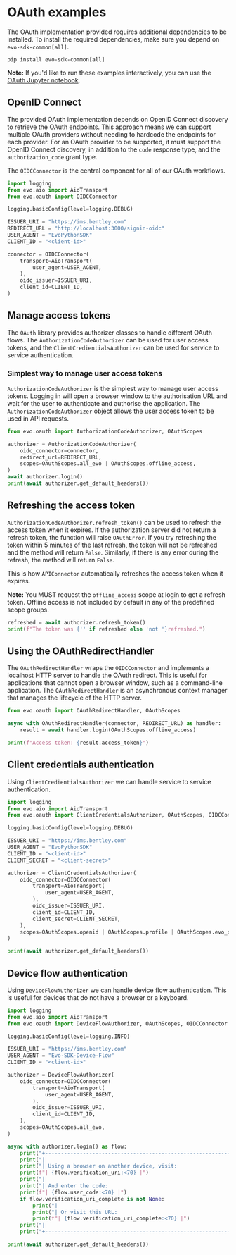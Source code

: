# OAuth examples

The OAuth implementation provided requires additional dependencies to be installed. To install the required dependencies, make sure you depend on `evo-sdk-common[all]`.

```
pip install evo-sdk-common[all]
```

**Note:** If you'd like to run these examples interactively, you can use the [OAuth Jupyter notebook](examples/oauth.ipynb).

## OpenID Connect

The provided OAuth implementation depends on OpenID Connect discovery to retrieve the OAuth endpoints. This approach means we can support multiple OAuth providers without needing to hardcode the endpoints for each provider. For an OAuth provider to be supported, it must support the OpenID Connect discovery, in addition to the `code` response type, and the `authorization_code` grant type.

The `OIDCConnector` is the central component for all of our OAuth workflows.

``` python
import logging
from evo.aio import AioTransport
from evo.oauth import OIDCConnector

logging.basicConfig(level=logging.DEBUG)

ISSUER_URI = "https://ims.bentley.com"
REDIRECT_URL = "http://localhost:3000/signin-oidc"
USER_AGENT = "EvoPythonSDK"
CLIENT_ID = "<client-id>"

connector = OIDCConnector(
    transport=AioTransport(
        user_agent=USER_AGENT,
    ),
    oidc_issuer=ISSUER_URI,
    client_id=CLIENT_ID,
)
```

## Manage access tokens

The `OAuth` library provides authorizer classes to handle different OAuth flows. The `AuthorizationCodeAuthorizer` can be used for user access tokens, and the `ClientCredientialsAuthorizer` can be used for service to service authentication.

### Simplest way to manage user access tokens

`AuthorizationCodeAuthorizer` is the simplest way to manage user access tokens. Logging in will open a browser window to the authorisation URL and wait for the user to authenticate and authorise the application. The `AuthorizationCodeAuthorizer` object allows the user access token to be used in API requests.

``` python
from evo.oauth import AuthorizationCodeAuthorizer, OAuthScopes

authorizer = AuthorizationCodeAuthorizer(
    oidc_connector=connector,
    redirect_url=REDIRECT_URL,
    scopes=OAuthScopes.all_evo | OAuthScopes.offline_access,
)
await authorizer.login()
print(await authorizer.get_default_headers())
```

## Refreshing the access token

`AuthorizationCodeAuthorizer.refresh_token()` can be used to refresh the access token when it expires. If the authorization server did not return a refresh token, the function will raise `OAuthError`. If you try refreshing the token within 5 minutes of the last refresh, the token will not be refreshed and the method will return `False`. Similarly, if there is any error during the refresh, the method will return `False`.

This is how `APIConnector` automatically refreshes the access token when it expires.

**Note:** You MUST request the `offline_access` scope at login to get a refresh token. Offline access is not included by default in any of the predefined scope groups.

``` python
refreshed = await authorizer.refresh_token()
print(f"The token was {'' if refreshed else 'not '}refreshed.")
```

## Using the OAuthRedirectHandler

The `OAuthRedirectHandler` wraps the `OIDCConnector` and implements a localhost HTTP server to handle the OAuth redirect. This is useful for applications that cannot open a browser window, such as a command-line application. The `OAuthRedirectHandler` is an asynchronous context manager that manages the lifecycle of the HTTP server.

``` python
from evo.oauth import OAuthRedirectHandler, OAuthScopes

async with OAuthRedirectHandler(connector, REDIRECT_URL) as handler:
    result = await handler.login(OAuthScopes.offline_access)

print(f"Access token: {result.access_token}")
```

## Client credentials authentication

Using `ClientCredientialsAuthorizer` we can handle service to service authentication.

``` python
import logging
from evo.aio import AioTransport
from evo.oauth import ClientCredentialsAuthorizer, OAuthScopes, OIDCConnector

logging.basicConfig(level=logging.DEBUG)

ISSUER_URI = "https://ims.bentley.com"
USER_AGENT = "EvoPythonSDK"
CLIENT_ID = "<client-id>"
CLIENT_SECRET = "<client-secret>"

authorizer = ClientCredentialsAuthorizer(
    oidc_connector=OIDCConnector(
        transport=AioTransport(
            user_agent=USER_AGENT,
        ),
        oidc_issuer=ISSUER_URI,
        client_id=CLIENT_ID,
        client_secret=CLIENT_SECRET,
    ),
    scopes=OAuthScopes.openid | OAuthScopes.profile | OAuthScopes.evo_discovery | OAuthScopes.evo_workspace,
)

print(await authorizer.get_default_headers())
```

## Device flow authentication

Using `DeviceFlowAuthorizer` we can handle device flow authentication. This is useful for devices that do not have a browser or a keyboard.

``` python
import logging
from evo.aio import AioTransport
from evo.oauth import DeviceFlowAuthorizer, OAuthScopes, OIDCConnector

logging.basicConfig(level=logging.INFO)

ISSUER_URI = "https://ims.bentley.com"
USER_AGENT = "Evo-SDK-Device-Flow"
CLIENT_ID = "<client-id>"

authorizer = DeviceFlowAuthorizer(
    oidc_connector=OIDCConnector(
        transport=AioTransport(
            user_agent=USER_AGENT,
        ),
        oidc_issuer=ISSUER_URI,
        client_id=CLIENT_ID,
    ),
    scopes=OAuthScopes.all_evo,
)

async with authorizer.login() as flow:
    print("+------------------------------------------------------------------------+")
    print("|                                                                        |")
    print("| Using a browser on another device, visit:                              |")
    print(f"| {flow.verification_uri:<70} |")
    print("|                                                                        |")
    print("| And enter the code:                                                    |")
    print(f"| {flow.user_code:<70} |")
    if flow.verification_uri_complete is not None:
        print("|                                                                        |")
        print("| Or visit this URL:                                                     |")
        print(f"| {flow.verification_uri_complete:<70} |")
    print("|                                                                        |")
    print("+------------------------------------------------------------------------+")

print(await authorizer.get_default_headers())
```
